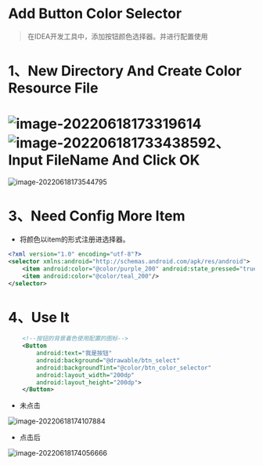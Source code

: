 # Add Button Color Selector

> 在IDEA开发工具中，添加按钮颜色选择器。并进行配置使用

# 1、New Directory And Create Color Resource File

# ![image-20220618173319614](C:/Users/Administrator.DESKTOP-E0KTJ20/AppData/Roaming/Typora/typora-user-images/image-20220618173319614.png)![image-20220618173343859](C:/Users/Administrator.DESKTOP-E0KTJ20/AppData/Roaming/Typora/typora-user-images/image-20220618173343859.png)2、Input FileName And Click OK

![image-20220618173544795](C:/Users/Administrator.DESKTOP-E0KTJ20/AppData/Roaming/Typora/typora-user-images/image-20220618173544795.png)

# 3、Need Config More Item

- 将颜色以item的形式注册进选择器。

```xml
<?xml version="1.0" encoding="utf-8"?>
<selector xmlns:android="http://schemas.android.com/apk/res/android">
    <item android:color="@color/purple_200" android:state_pressed="true"/>
    <item android:color="@color/teal_200"/>
</selector>
```

# 4、Use It

```xml
    <!--按钮的背景着色使用配置的图标-->
    <Button
        android:text="我是按钮"
        android:background="@drawable/btn_select"
        android:backgroundTint="@color/btn_color_selector"
        android:layout_width="200dp"
        android:layout_height="200dp">
    </Button>
```

- 未点击

![image-20220618174107884](C:/Users/Administrator.DESKTOP-E0KTJ20/AppData/Roaming/Typora/typora-user-images/image-20220618174107884.png)

- 点击后

![image-20220618174056666](C:/Users/Administrator.DESKTOP-E0KTJ20/AppData/Roaming/Typora/typora-user-images/image-20220618174056666.png)